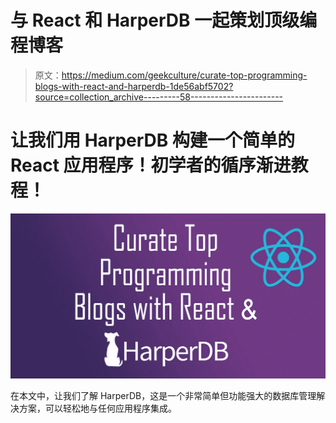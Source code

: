 # 与 React 和 HarperDB 一起策划顶级编程博客

> 原文：<https://medium.com/geekculture/curate-top-programming-blogs-with-react-and-harperdb-1de56abf5702?source=collection_archive---------58----------------------->

# 让我们用 HarperDB 构建一个简单的 React 应用程序！初学者的循序渐进教程！

![](img/c0c230f55223810ee92ff45a12e62edb.png)

在本文中，让我们了解 HarperDB，这是一个非常简单但功能强大的数据库管理解决方案，可以轻松地与任何应用程序集成。